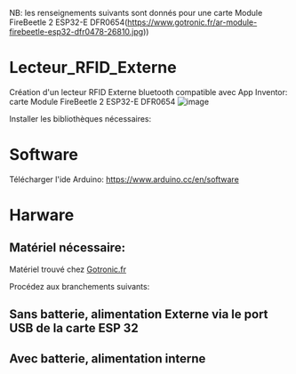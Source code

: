 NB: les renseignements suivants sont donnés pour une carte Module FireBeetle 2 ESP32-E DFR0654(https://www.gotronic.fr/ar-module-firebeetle-esp32-dfr0478-26810.jpg))


# Lecteur_RFID_Externe
Création d'un lecteur RFID Externe bluetooth compatible avec App Inventor: carte Module FireBeetle 2 ESP32-E DFR0654
![image](https://github.com/cedeps/Lecteur_RFID_Externe/assets/62479374/920ebae1-006d-4d3b-ac37-2a3ed18ed40b)


Installer les bibliothèques nécessaires:


# Software
Télécharger l'ide Arduino: https://www.arduino.cc/en/software 

# Harware
## Matériel nécessaire:
Matériel trouvé chez [Gotronic.fr](https://www.gotronic.fr/)


Procédez aux branchements suivants:
## Sans batterie, alimentation Externe via le port USB de la carte ESP 32
## Avec batterie, alimentation interne 
